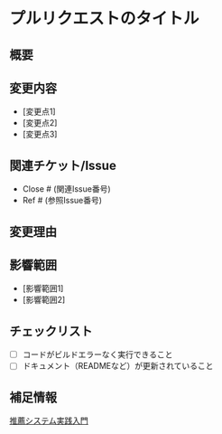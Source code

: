 # プルリクエストのタイトル
<!-- 変更の概要を簡潔に記載 -->

## 概要
<!-- このプルリクエストの目的や背景について簡潔に説明 -->

## 変更内容
<!-- 実装内容や変更点の詳細を記載 -->
- [変更点1]
- [変更点2]
- [変更点3]

## 関連チケット/Issue
<!-- 関連するチケットやIssue番号があれば記載 -->
- Close # (関連Issue番号)
- Ref # (参照Issue番号)

## 変更理由
<!-- 変更を行った理由や、解決したかった課題について記載 -->

## 影響範囲
<!-- この変更が影響する範囲やシステムへの影響を記載 -->
- [影響範囲1]
- [影響範囲2]

## チェックリスト
<!-- PRを出す前に確認すべき事項をリスト化 -->
- [ ] コードがビルドエラーなく実行できること
- [ ] ドキュメント（READMEなど）が更新されていること

## 補足情報
<!-- その他、レビューアーに伝えておきたい情報があれば記載 -->
[推薦システム実践入門](https://github.com/oreilly-japan/RecommenderSystems/tree/main)